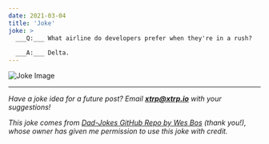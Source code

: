 ```yaml
---
date: 2021-03-04
title: 'Joke'
joke: >
  ___Q:___ What airline do developers prefer when they're in a rush?
  
  ___A:___ Delta.
---
```


![Joke Image](https://private.xtrp.io/projects/DailyDeveloperJokes/public_image_server/images/5e1258dec9298.png)

---
*Have a joke idea for a future post? Email **[xtrp@xtrp.io](mailto:xtrp@xtrp.io)** with your suggestions!*

*This joke comes from [Dad-Jokes GitHub Repo by Wes Bos](https://github.com/wesbos/dad-jokes) (thank you!), whose owner has given me permission to use this joke with credit.*

<!-- 
Joke text:
**Q:** What airline do developers prefer when they're in a rush?

**A:** Delta.
 -->

